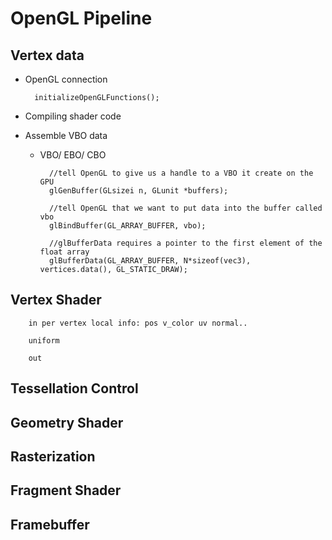 # OpenGL Pipeline

## Vertex data
- OpenGL connection 

        initializeOpenGLFunctions();
- Compiling shader code
- Assemble VBO data

    - VBO/ EBO/ CBO

            //tell OpenGL to give us a handle to a VBO it create on the GPU
            glGenBuffer(GLsizei n, GLunit *buffers);

            //tell OpenGL that we want to put data into the buffer called vbo
            glBindBuffer(GL_ARRAY_BUFFER, vbo);

            //glBufferData requires a pointer to the first element of the float array
            glBufferData(GL_ARRAY_BUFFER, N*sizeof(vec3), vertices.data(), GL_STATIC_DRAW);

## Vertex Shader


        in per vertex local info: pos v_color uv normal..

        uniform 

        out 
## Tessellation Control
## Geometry Shader
## Rasterization
## Fragment Shader
## Framebuffer




